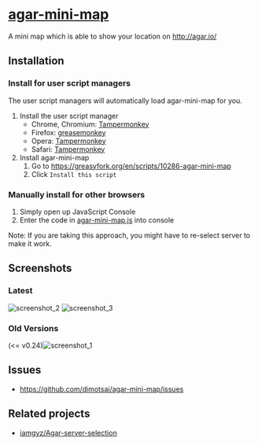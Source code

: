 # [agar-mini-map](https://github.com/dimotsai/agar-mini-map)
A mini map which is able to show your location on http://agar.io/

## Installation

### Install for user script managers

The user script managers will automatically load agar-mini-map for you.

1. Install the user script manager
    * Chrome, Chromium: [Tampermonkey](https://chrome.google.com/webstore/detail/tampermonkey/dhdgffkkebhmkfjojejmpbldmpobfkfo)
    * Firefox: [greasemonkey](https://addons.mozilla.org/zh-TW/firefox/addon/greasemonkey/)
    * Opera: [Tampermonkey](https://addons.opera.com/zh-tw/extensions/details/tampermonkey-beta/?display=en)
    * Safari: [Tampermonkey](https://tampermonkey.net)
2. Install agar-mini-map
    1. Go to https://greasyfork.org/en/scripts/10286-agar-mini-map
    2. Click `Install this script`



### Manually install for other browsers

1. Simply open up JavaScript Console
2. Enter the code in [agar-mini-map.js](https://raw.githubusercontent.com/dimotsai/agar-mini-map/master/agar-mini-map.js) into console

Note: If you are taking this approach, you might have to re-select server to make it work.

## Screenshots

### Latest
![screenshot_2](http://i.imgur.com/35d7m5y.png)
![screenshot_3](http://i.imgur.com/xUz7xx0.png)

### Old Versions
(<= v0.24)![screenshot_1](http://i.imgur.com/FgujOgA.png)

## Issues

* https://github.com/dimotsai/agar-mini-map/issues

## Related projects

* [iamgyz/Agar-server-selection](https://github.com/iamgyz/Agar-server-selection)
